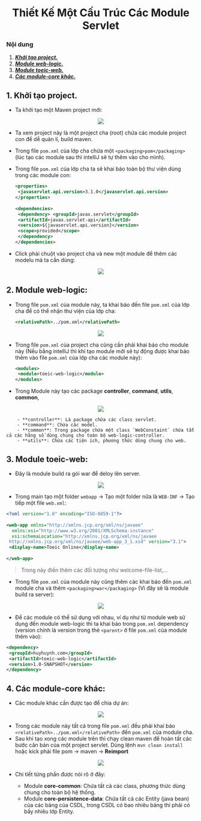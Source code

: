 <h1 align="center">Thiết Kế Một Cấu Trúc Các Module Servlet</h1>

### Nội dung
1. [***Khởi tạo project.***](#muc1) 
2. [***Module web-logic.***](#muc2) 
3. [***Module toeic-web.***](#muc3)
4. [***Các module-core khác.***](#muc4)

<a name="muc1"></a>
## 1. Khởi tạo project.
- Ta khởi tạo một Maven project mới:
 <div align="center"><img  src="https://i.imgur.com/wo33c2H.png"/></div>
 
 - Ta xem project này là một project cha (root) chứa các module project con để dễ quản lí, build maven.
 - Trong file `pom.xml` của lớp cha chứa một `<packaging>pom</packaging>` (lúc tạo các module sau thì intelliJ sẽ tự thêm vào cho mình).
 - Trong file `pom.xml` của lớp cha ta sẽ khai báo toàn bộ thư viện dùng trong các module con:

	```xml
	<properties>  
	 <javaservlet.api.version>3.1.0</javaservlet.api.version>  
	</properties>  
	  
	<dependencies>  
	 <dependency> <groupId>javax.servlet</groupId>  
	 <artifactId>javax.servlet-api</artifactId>  
	 <version>${javaservlet.api.version}</version>  
	 <scope>provided</scope>  
	 </dependency>
	</dependencies>
	```

 - Click phải chuột vào project cha và new một  module để thêm các modelu mà ta cần dùng:
  <div align="center"><img  src="https://i.imgur.com/sUTk1ch.png"/></div>

<a name="muc2"></a>
## 2. Module web-logic:
- Trong file `pom.xml` của module này, ta khai báo đến file `pom.xml` của lớp cha để có thể nhận thư viện của lớp cha:
	```xml 
	<relativePath>../pom.xml</relativePath>
	```

 <div align="center"><img  src="https://i.imgur.com/xKjULBQ.png"/></div>
 
- Trong file `pom.xml` của project cha cũng cần phải khai báo cho module này (Nếu bằng intelliJ thì khi tạo module mới sẽ tự động được khai báo thêm vào file `pom.xml` của lớp cha các module này):
	```xml
	<modules>  
	 <module>toeic-web-logic</module>  
	</modules>
	```
- Trong Module này tạo các package **controller**, **command**, **utils**, **common**, 
<div align="center"><img  src="https://i.imgur.com/qICgylx.png"/></div>

		- **controller**: Là package chứa các class servlet.
		- **command**: Chứa các model.
		- **common**: Trong package chứa một class `WebConstaint` chứa tất cả các hằng số dùng chung cho toàn bộ web-logic-controller.
		- **utils**: Chứa các tiện ích, phương thức dùng chung cho web.

<a name="muc3"></a>
## 3. Module toeic-web:
- Đây là module build ra gói war để deloy lên server.
<div align="center"><img  src="https://i.imgur.com/P0AzeLd.png"/></div>

- Trong main tạo một folder `webapp` -> Tạo một folder nữa là `WEB-INF` -> Tạo tiếp một file `web.xml`:
```xml
<?xml version="1.0" encoding="ISO-8859-1"?>  
  
<web-app xmlns="http://xmlns.jcp.org/xml/ns/javaee"  
  xmlns:xsi="http://www.w3.org/2001/XMLSchema-instance"  
  xsi:schemaLocation="http://xmlns.jcp.org/xml/ns/javaee  
 http://xmlns.jcp.org/xml/ns/javaee/web-app_3_1.xsd" version="3.1">  
 <display-name>Toeic Online</display-name>  
  
</web-app>
```
> Trong này điền thêm các đối tượng như welcome-file-list,...

- Trong file `pom.xml` của module này cũng thêm các khai báo  đến `pom.xml` module cha và thêm `<packaging>war</packaging>` (Vì đây sẽ là module build ra server):
<div align="center"><img  src="https://i.imgur.com/4FiZXK9.png"/></div>

- Để các module có thể sử dụng với nhau, ví dụ như từ module web sử dụng đến module web-logic thì ta khai báo trong `pom.xml` dependency (version chính là version trong thẻ `<parent>` ở file `pom.xml` của module thêm vào):
```xml
<dependency>  
 <groupId>huyhuynh.com</groupId>  
 <artifactId>toeic-web-logic</artifactId>  
 <version>1.0-SNAPSHOT</version>  
</dependency>
```

<a name="muc4"></a>
## 4. Các module-core khác:
- Các module khác cần được tạo để chia dự án:
<div align="center"><img  src="https://i.imgur.com/o5JYk9A.png"/></div>

- Trong các module này tất cả trong file `pom.xml` đều phải khai báo `<relativePath>../pom.xml</relativePath>` đến `pom.xml` của module cha.
- Sau khi tạo xong các module trên thì chạy clean maven để hoàn tất các bước căn bản của một project servlet. Dùng lệnh `mvn clean install` hoặc kick phải file pom -> maven -> **Reimport**
<div align="center"><img  src="https://i.imgur.com/lhpELmq.png"/></div>

- Chi tiết từng phần được nói rõ ở đây: 

	+ Module **core-common**: Chứa tất cả các class, phương thức dùng chung cho toàn bộ hệ thống.
	+ Module **core-persistence-data**: Chứa tất cả các Entity (java bean) của các bảng của CSDL, trong CSDL có bao nhiêu bảng thì phải có bấy nhiêu lớp Entity.